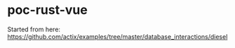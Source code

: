 # poc-rust-vue

Started from here: https://github.com/actix/examples/tree/master/database_interactions/diesel